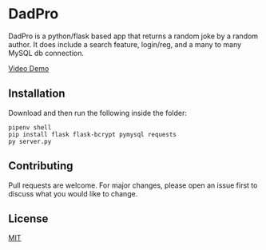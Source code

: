 # DadPro

DadPro is a python/flask based app that returns a random joke by a random author. It does include a search feature, login/reg, and a many to many MySQL db connection.

[Video Demo](https://www.youtube.com/watch?v=gQj7_f5JEiw)
## Installation

Download and then run the following inside the folder:
```
pipenv shell
pip install flask flask-bcrypt pymysql requests
py server.py
```

## Contributing
Pull requests are welcome. For major changes, please open an issue first to discuss what you would like to change.

## License
[MIT](https://choosealicense.com/licenses/mit/)
